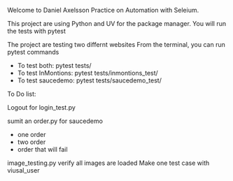 Welcome to Daniel Axelsson Practice on Automation with Seleium.

This project are using Python and UV for the package manager. You will run the tests with pytest

The project are testing two differnt websites
From the terminal, you can run pytest commands
* To test both: pytest tests/
* To test InMontions: pytest tests/inmontions_test/
* To test saucedemo: pytest tests/saucedemo_test/


To Do list:

Logout for login_test.py

sumit an order.py for saucedemo
* one order
* two order
* order that will fail

image_testing.py verify all images are loaded
Make one test case with viusal_user






